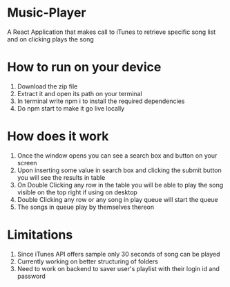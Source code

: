# Music-Player
A React Application that makes call to iTunes to retrieve specific song list and on clicking plays the song

# How to run on your device
1. Download the zip file
2. Extract it and open its path on your terminal
3. In terminal write npm i to install the required dependencies
4. Do npm start to make it go live locally

# How does it work
1. Once the window opens you can see a search box and button on your screen
2. Upon inserting some value in search box and clicking the submit button you will see the results in table
3. On Double Clicking any row in the table you will be able to play the song visible on the top right if using on desktop
4. Double Clicking any row or any song in play queue will start the queue
5. The songs in queue play by themselves thereon

# Limitations
1. Since iTunes API offers sample only 30 seconds of song can be played 
2. Currently working on better structuring of folders
3. Need to work on backend to saver user's playlist with their login id and password

